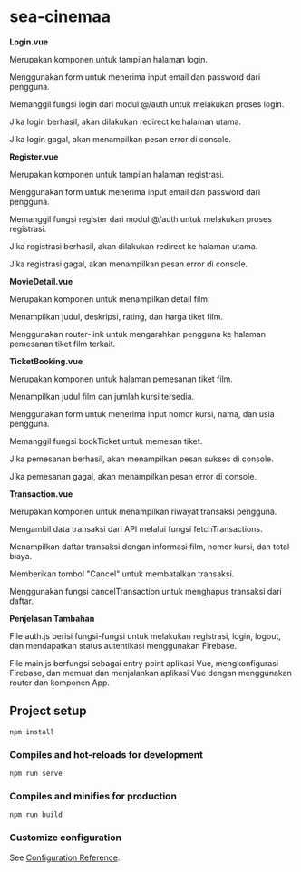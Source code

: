 # sea-cinemaa

__Login.vue__

Merupakan komponen untuk tampilan halaman login.

Menggunakan form untuk menerima input email dan password dari pengguna.

Memanggil fungsi login dari modul @/auth untuk melakukan proses login.

Jika login berhasil, akan dilakukan redirect ke halaman utama.

Jika login gagal, akan menampilkan pesan error di console.


__Register.vue__

Merupakan komponen untuk tampilan halaman registrasi.

Menggunakan form untuk menerima input email dan password dari pengguna.

Memanggil fungsi register dari modul @/auth untuk melakukan proses registrasi.

Jika registrasi berhasil, akan dilakukan redirect ke halaman utama.

Jika registrasi gagal, akan menampilkan pesan error di console.


__MovieDetail.vue__

Merupakan komponen untuk menampilkan detail film.

Menampilkan judul, deskripsi, rating, dan harga tiket film.

Menggunakan router-link untuk mengarahkan pengguna ke halaman pemesanan tiket film terkait.

__TicketBooking.vue__

Merupakan komponen untuk halaman pemesanan tiket film.

Menampilkan judul film dan jumlah kursi tersedia.

Menggunakan form untuk menerima input nomor kursi, nama, dan usia pengguna.

Memanggil fungsi bookTicket untuk memesan tiket.

Jika pemesanan berhasil, akan menampilkan pesan sukses di console.

Jika pemesanan gagal, akan menampilkan pesan error di console.

__Transaction.vue__

Merupakan komponen untuk menampilkan riwayat transaksi pengguna.

Mengambil data transaksi dari API melalui fungsi fetchTransactions.

Menampilkan daftar transaksi dengan informasi film, nomor kursi, dan total biaya.

Memberikan tombol "Cancel" untuk membatalkan transaksi.

Menggunakan fungsi cancelTransaction untuk menghapus transaksi dari daftar.

__Penjelasan Tambahan__

File auth.js berisi fungsi-fungsi untuk melakukan registrasi, login, logout, dan mendapatkan status autentikasi menggunakan Firebase.

File main.js berfungsi sebagai entry point aplikasi Vue, mengkonfigurasi Firebase, dan memuat dan menjalankan aplikasi Vue dengan menggunakan router dan komponen App.
## Project setup
```
npm install
```

### Compiles and hot-reloads for development
```
npm run serve
```

### Compiles and minifies for production
```
npm run build
```

### Customize configuration
See [Configuration Reference](https://cli.vuejs.org/config/).
